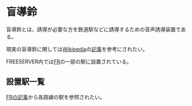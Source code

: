# 盲導鈴

盲導鈴とは、誘導が必要な方を鉄道駅などに誘導するための音声誘導装置である。

現実の盲導鈴に関しては[Wikipedia](https://ja.wikipedia.org)の[記事](https://ja.wikipedia.org/wiki/盲導鈴)を参考にされたい。

FREESERVER内では[FR](./fr)の一部の駅に設置されている。

## 設置駅一覧

[FRの記事](./fr)から各路線の駅を参照されたい。
